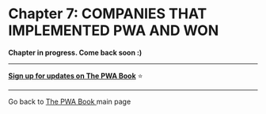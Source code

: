 # Chapter 7: COMPANIES THAT IMPLEMENTED PWA AND WON



**Chapter in progress. Come back soon :)**


------


**[Sign up for updates on The PWA Book](https://divante.com/pwa-book#form)** ⭐️    


------

 
Go back to [The PWA Book ](https://divante.com/pwa-book) main page 
